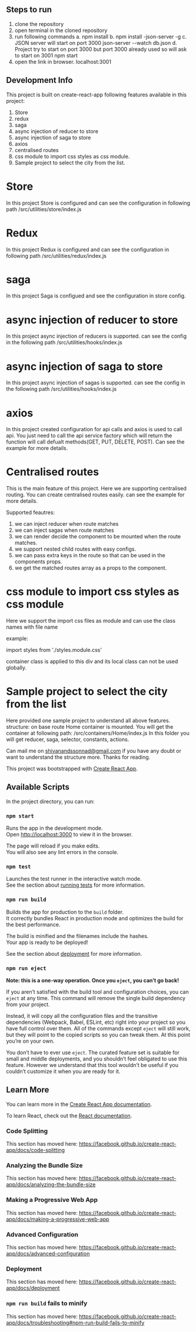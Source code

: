 ## Steps to run
1. clone the repository
2. open terminal in the cloned repository
3. run following commands
    a. npm install
    b. npm install -json-server -g
    c. JSON server will start on port 3000
        json-server --watch db.json
    d. Project try to start on port 3000 but port 3000 already used so will ask to start on 3001
        npm start
4. open the link in browser.
    localhost:3001


## Development Info

This project is built on create-react-app
following features available in this project:
1. Store
2. redux
3. saga
4. async injection of reducer to store
5. async injection of saga to store
6. axios
7. centralised routes
8. css module to import css styles as css module.
9. Sample project to select the city from the list.

# Store
In this project Store is configured and can see the configuration in following path
/src/utilities/store/index.js

# Redux
In this project Redux is configured and can see the configuration in following path
/src/utilities/redux/index.js

# saga
In this project Saga is configued and see the configuration in store config.

# async injection of reducer to store
In this project async injection of reducers is supported. can see the config in the following path
/src/utilities/hooks/index.js

# async injection of saga to store
In this project async injection of sagas is supported. can see the config in the following path
/src/utilities/hooks/index.js

# axios
In this project created configuration for api calls and axios is used to call api. You just need to call the api service factory which will return the function will call defualt methods(GET, PUT, DELETE, POST). Can see the example for more details.

# Centralised routes
This is the main feature of this project. Here we are supporting centralised routing. You can create centralised routes easily. can see the example for more details. 

Supported feautres:
1. we can inject reducer when route matches
2. we can inject sagas when route matches
3. we can render decide the component to be mounted when the route matches.
4. we support nested child routes with easy configs.
5. we can pass extra keys in the route so that can be used in the components props.
6. we get the matched routes array as a props to the component. 

# css module to import css styles as css module

Here we support the import css files as module and can use the class names with file name

example:

import styles from './styles.module.css'

<div className={styles.container}>container class is applied to this div and its local class can not be used globally.</div>

# Sample project to select the city from the list
Here provided one sample project to understand all above features.
structure:
on base route Home container is mounted. You will get the container at following path:
/src/containers/Home/index.js
In this folder you will get reducer, saga, selector, constants, actions.


Can mail me on shivanandssonnad@gmail.com if you have any doubt or want to understand the structure more. Thanks for reading.

This project was bootstrapped with [Create React App](https://github.com/facebook/create-react-app).

## Available Scripts

In the project directory, you can run:

### `npm start`

Runs the app in the development mode.<br>
Open [http://localhost:3000](http://localhost:3000) to view it in the browser.

The page will reload if you make edits.<br>
You will also see any lint errors in the console.

### `npm test`

Launches the test runner in the interactive watch mode.<br>
See the section about [running tests](https://facebook.github.io/create-react-app/docs/running-tests) for more information.

### `npm run build`

Builds the app for production to the `build` folder.<br>
It correctly bundles React in production mode and optimizes the build for the best performance.

The build is minified and the filenames include the hashes.<br>
Your app is ready to be deployed!

See the section about [deployment](https://facebook.github.io/create-react-app/docs/deployment) for more information.

### `npm run eject`

**Note: this is a one-way operation. Once you `eject`, you can’t go back!**

If you aren’t satisfied with the build tool and configuration choices, you can `eject` at any time. This command will remove the single build dependency from your project.

Instead, it will copy all the configuration files and the transitive dependencies (Webpack, Babel, ESLint, etc) right into your project so you have full control over them. All of the commands except `eject` will still work, but they will point to the copied scripts so you can tweak them. At this point you’re on your own.

You don’t have to ever use `eject`. The curated feature set is suitable for small and middle deployments, and you shouldn’t feel obligated to use this feature. However we understand that this tool wouldn’t be useful if you couldn’t customize it when you are ready for it.

## Learn More

You can learn more in the [Create React App documentation](https://facebook.github.io/create-react-app/docs/getting-started).

To learn React, check out the [React documentation](https://reactjs.org/).

### Code Splitting

This section has moved here: https://facebook.github.io/create-react-app/docs/code-splitting

### Analyzing the Bundle Size

This section has moved here: https://facebook.github.io/create-react-app/docs/analyzing-the-bundle-size

### Making a Progressive Web App

This section has moved here: https://facebook.github.io/create-react-app/docs/making-a-progressive-web-app

### Advanced Configuration

This section has moved here: https://facebook.github.io/create-react-app/docs/advanced-configuration

### Deployment

This section has moved here: https://facebook.github.io/create-react-app/docs/deployment

### `npm run build` fails to minify

This section has moved here: https://facebook.github.io/create-react-app/docs/troubleshooting#npm-run-build-fails-to-minify

